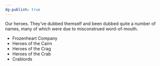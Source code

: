 ```yaml
---
dg-publish: true
---
```


Our heroes. They've dubbed themself and been dubbed quite a number of names, many of which were due to misconstrued word-of-mouth.

- Frozenheart Company
- Heroes of the Cairn
- Heroes of the Crag
- Heroes of the Crab
- Crablords
